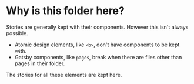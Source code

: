 # Why is this folder here?

Stories are generally kept with their components. However this isn't always possible.

- Atomic design elements, like `<b>`, don't have components to be kept with.
- Gatsby components, like `pages`, break when there are files other than pages in their folder.

The stories for all these elements are kept here.
